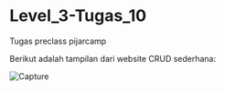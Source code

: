 # Level_3-Tugas_10
Tugas preclass pijarcamp 


Berikut adalah tampilan dari website CRUD sederhana:

![Capture](https://user-images.githubusercontent.com/80077394/198043350-43c7f730-1ad2-4ffc-a6dd-552364edd646.JPG)
